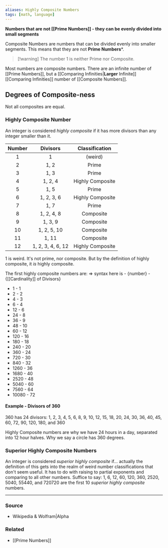 ```yaml
---
aliases: Highly Composite Numbers
tags: [math, language]
---
```

**Numbers that are not [[Prime Numbers]] - they can be evenly divided into small segments**

Composite Numbers are numbers that can be divided evenly into smaller segments. This means that they are not **Prime Numbers***. 

> [!warning] The number 1 is neither Prime nor Composite.

Most numbers are composite numbers. There are an infinite number of [[Prime Numbers]], but a [[Comparing Infinities|**Larger** Infinite]] [[Comparing Infinities]]  number of [[Composite Numbers]]. 

## Degrees of Composite-ness
Not all composites are equal.

### Highly Composite Number
An integer is considered *highly composite* if it has more divisors than any integer smaller than it. 

|Number|Divisors|Classification|
|:--:|:--:|:--:|
| 1 | 1 | (weird) |
| 2 | 1, 2 | Prime |
| 3 | 1, 3 | Prime |
| 4 | 1, 2, 4 | Highly Composite|
| 5 | 1, 5 | Prime |
| 6 | 1, 2, 3, 6 | Highly Composite |
| 7 | 1, 7 | Prime |
| 8 | 1, 2, 4, 8 | Composite |
| 9 | 1, 3, 9 | Composite |
| 10 | 1, 2, 5, 10 | Composite |
| 11 | 1, 11 | Composite |
| 12 | 1, 2, 3, 4, 6, 12 | Highly Composite |
1 is weird. It's not prime, nor composite. But by the definition of highly composite, it *is* highly composite. 

The first highly composite numbers are:
=> syntax here is - {number} - {[[Cardinality]] of Divisors}
- 1 - 1
- 2 - 2
- 4 - 3
- 6 - 4
- 12 - 6
- 24 - 8
- 36 - 9
- 48 - 10
- 60 - 12
- 120 - 16
- 180 - 18
- 240 - 20
- 360 - 24
- 720 - 30
- 840 - 32
- 1260 - 36
- 1680 - 40
- 2520 - 48
- 5040 - 60
- 7560 - 64
- 10080 - 72

#### Example - Divisors of 360
360 has 24 divisors: 
1, 2, 3, 4, 5, 6, 8, 9, 10, 12, 15, 18, 20, 24, 30, 36, 40, 45, 60, 72, 90, 120, 180, and 360

Highly Composite numbers are why we have 24 hours in a day, separated into 12 hour halves. Why we say a circle has 360 degrees. 

### Superior Highly Composite Numbers
An integer is considered *superior highly composite* if... actually the definition of this gets into the realm of weird number classifications that don't seem useful. It has to do with raising to partial exponents and comparing to all other numbers. Suffice to say: 1, 6, 12, 60, 120, 360, 2520, 5040, 55440, and 720720 are the first 10 *superior highly composite* numbers.

---
### Source
- Wikipedia & Wolfram|Alpha

### Related
- [[Prime Numbers]]
 